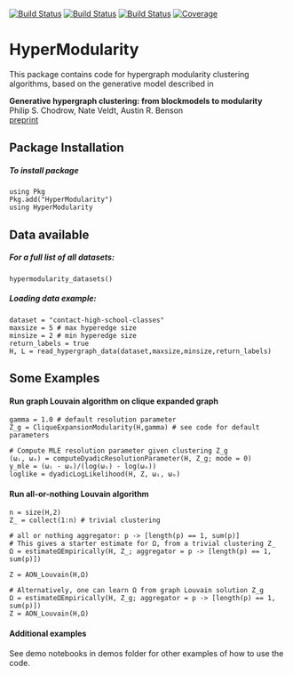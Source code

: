 [![Build Status](https://github.com/nveldt/HyperModularity/workflows/CI/badge.svg)](https://github.com/nveldt/HyperModularity/actions)
[![Build Status](https://travis-ci.com/nveldt/HyperModularity.svg?branch=master)](https://travis-ci.com/github/nveldt/HyperModularity)
[![Build Status](https://ci.appveyor.com/api/projects/status/github/nveldt/HyperModularity?svg=true)](https://ci.appveyor.com/project/nveldt/hypermodularity)
[![Coverage](https://codecov.io/gh/nveldt/HyperModularity/branch/master/graph/badge.svg)](https://codecov.io/gh/nveldt/HyperModularity.jl)

# HyperModularity

This package contains code for hypergraph modularity clustering algorithms, based on the generative model described in

**Generative hypergraph clustering: from blockmodels to modularity**  
Philip S. Chodrow, Nate Veldt, Austin R. Benson  
[preprint](https://arxiv.org/abs/2101.09611)

## Package Installation
##### To install package
```
using Pkg
Pkg.add("HyperModularity")
using HyperModularity
```

## Data available
##### For a full list of all datasets:
```
hypermodularity_datasets()
```
##### Loading data example:
```
dataset = "contact-high-school-classes"
maxsize = 5	# max hyperedge size
minsize = 2	# min hyperedge size
return_labels = true
H, L = read_hypergraph_data(dataset,maxsize,minsize,return_labels)
```

## Some Examples

#### Run graph Louvain algorithm on clique expanded graph

```
gamma = 1.0 # default resolution parameter
Z_g = CliqueExpansionModularity(H,gamma) # see code for default parameters

# Compute MLE resolution parameter given clustering Z_g
(ωᵢ, ωₒ) = computeDyadicResolutionParameter(H, Z_g; mode = 0)
γ_mle = (ωᵢ - ωₒ)/(log(ωᵢ) - log(ωₒ))
loglike = dyadicLogLikelihood(H, Z, ωᵢ, ωₒ)
```

#### Run all-or-nothing Louvain algorithm

```
n = size(H,2)
Z_ = collect(1:n) # trivial clustering

# all or nothing aggregator: p -> [length(p) == 1, sum(p)]
# This gives a starter estimate for Ω, from a trivial clustering Z_
Ω = estimateΩEmpirically(H, Z_; aggregator = p -> [length(p) == 1, sum(p)])

Z = AON_Louvain(H,Ω)

# Alternatively, one can learn Ω from graph Louvain solution Z_g
Ω = estimateΩEmpirically(H, Z_g; aggregator = p -> [length(p) == 1, sum(p)])
Z = AON_Louvain(H,Ω)
```

#### Additional examples

See demo notebooks in demos folder for other examples of how to use the code.